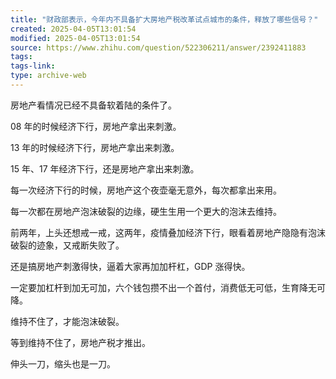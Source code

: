 ```yaml
---
title: "财政部表示，今年内不具备扩大房地产税改革试点城市的条件，释放了哪些信号？"
created: 2025-04-05T13:01:54
modified: 2025-04-05T13:01:54
source: https://www.zhihu.com/question/522306211/answer/2392411883
tags:
tags-link:
type: archive-web
---
```

房地产看情况已经不具备软着陆的条件了。

08 年的时候经济下行，房地产拿出来刺激。

13 年的时候经济下行，房地产拿出来刺激。

15 年、17 年经济下行，还是房地产拿出来刺激。

每一次经济下行的时候，房地产这个夜壶毫无意外，每次都拿出来用。

每一次都在房地产泡沫破裂的边缘，硬生生用一个更大的泡沫去维持。

前两年，上头还想戒一戒，这两年，疫情叠加经济下行，眼看着房地产隐隐有泡沫破裂的迹象，又戒断失败了。

还是搞房地产刺激得快，逼着大家再加加杆杠，GDP 涨得快。

一定要加杠杆到加无可加，六个钱包攒不出一个首付，消费低无可低，生育降无可降。

维持不住了，才能泡沫破裂。

等到维持不住了，房地产税才推出。

伸头一刀，缩头也是一刀。